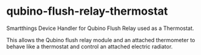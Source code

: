 # qubino-flush-relay-thermostat
Smartthings Device Handler for Qubino Flush Relay used as a Thermostat.

This allows the Qubino flush relay module and an attached thermometer to behave like a thermostat and control an attached electric radiator.


